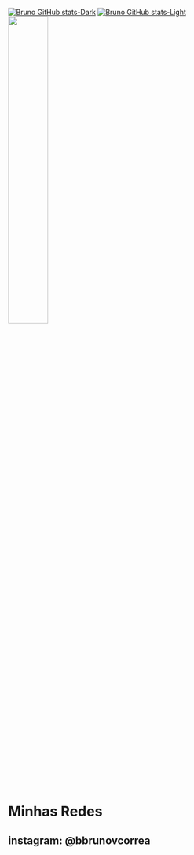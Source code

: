 [![Bruno GitHub stats-Dark](https://github-readme-stats.vercel.app/api?username=BrunoVieira1&show_icons=true&theme=tokyonight#gh-dark-mode-only)](https://github.com/anuraghazra/github-readme-stats#gh-dark-mode-only)
[![Bruno GitHub stats-Light](https://github-readme-stats.vercel.app/api?username=BrunoVieira1&show_icons=true&theme=tokyonight#gh-light-mode-only)](https://github.com/anuraghazra/github-readme-stats#gh-light-mode-only)
<img src="https://cdn.jsdelivr.net/gh/devicons/devicon/icons/redhat/redhat-original.svg" height="40%" width="40%"/>
<h1>
                    Minhas Redes
</h1>
<h2>
                    instagram: @bbrunovcorrea
</h2>
     

<!--
**BrunoVieira1/BrunoVieira1** is a ✨ _special_ ✨ repository because its `README.md` (this file) appears on your GitHub profile.

Here are some ideas to get you started:

- 🔭 I’m currently working on ...
- 🌱 I’m currently learning ...
- 👯 I’m looking to collaborate on ...
- 🤔 I’m looking for help with ...
- 💬 Ask me about ...
- 📫 How to reach me: ...
- 😄 Pronouns: ...
- ⚡ Fun fact: ...
-->
